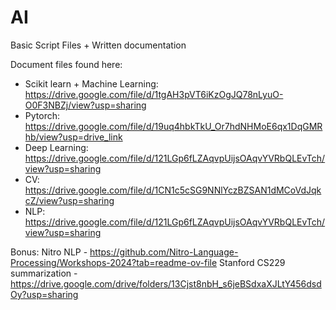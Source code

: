 # AI
Basic Script Files + Written documentation

Document files found here:
- Scikit learn + Machine Learning: https://drive.google.com/file/d/1tgAH3pVT6iKzOgJQ78nLyuO-O0F3NBZj/view?usp=sharing
- Pytorch: https://drive.google.com/file/d/19uq4hbkTkU_Or7hdNHMoE6qx1DqGMRhb/view?usp=drive_link
- Deep Learning: https://drive.google.com/file/d/121LGp6fLZAqvpUijsOAqvYVRbQLEvTch/view?usp=sharing
- CV: https://drive.google.com/file/d/1CN1c5cSG9NNlYczBZSAN1dMCoVdJqkcZ/view?usp=sharing
- NLP: https://drive.google.com/file/d/121LGp6fLZAqvpUijsOAqvYVRbQLEvTch/view?usp=sharing

Bonus: Nitro NLP - https://github.com/Nitro-Language-Processing/Workshops-2024?tab=readme-ov-file
       Stanford CS229 summarization - https://drive.google.com/drive/folders/13Cjst8nbH_s6jeBSdxaXJLtY456dsdOy?usp=sharing
